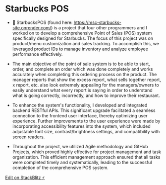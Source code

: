 # Starbucks POS


- 💬 StarbucksPOS (found here: https://msc-starbucks-site.onrender.com/) is a project that four other programmers and I worked on to develop a comprehensive Point of Sales (POS) system specifically designed for Starbucks. The focus of this project was on product/menu customization and sales tracking. To accomplish this, we leveraged product IDs to manage inventory and analyze employee performance effectively.

- The main objective of the point of sale system is to be able to start, order, and complete an order which was done completely and works accurately when completing this ordering process on the product. The manager reports that show the excess report, what sells together report, x report, etc. also look extremely appealing for the managers/owners to easily understand what every report is saying in order to understand what is going correctly, incorrectly, and how to improve their restaurant. 
  
- To enhance the system's functionality, I developed and integrated backend RESTful APIs. This significant upgrade facilitated a seamless connection to the frontend user interface, thereby optimizing user experience. Further improvements to the user experience were made by incorporating accessibility features into the system, which included adjustable font size, contrast/brightness settings, and compatibility with screen readers.
  
- Throughout the project, we utilized Agile methodology and GitHub Projects, which proved highly effective for project management and task organization. This efficient management approach ensured that all tasks were completed timely and systematically, leading to the successful completion of the comprehensive POS system.


[Edit on StackBlitz ⚡️](https://stackblitz.com/edit/react-ts-nawxkj)
